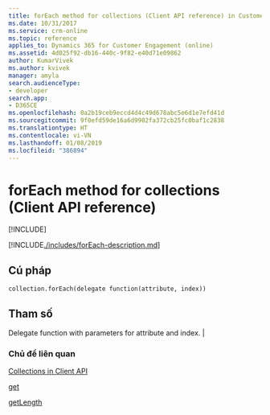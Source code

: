 ```yaml
---
title: forEach method for collections (Client API reference) in Customer Engagement| MicrosoftDocs
ms.date: 10/31/2017
ms.service: crm-online
ms.topic: reference
applies_to: Dynamics 365 for Customer Engagement (online)
ms.assetid: 4d025f92-db16-440c-9f82-e40d71e09862
author: KumarVivek
ms.author: kvivek
manager: amyla
search.audienceType:
- developer
search.app:
- D365CE
ms.openlocfilehash: 0a2b19ceb9eccd4d4c49d678abc5e6d1e7efd41d
ms.sourcegitcommit: 9f0efd59de16a6d9902fa372cb25fc0baf1c2838
ms.translationtype: HT
ms.contentlocale: vi-VN
ms.lasthandoff: 01/08/2019
ms.locfileid: "386894"
---
```

# <a name="foreach-method-for-collections-client-api-reference"></a>forEach method for collections (Client API reference)

[!INCLUDE[](../../../../includes/cc_applies_to_update_9_0_0.md)]

[!INCLUDE[./includes/forEach-description.md](./includes/forEach-description.md)]


## <a name="syntax"></a>Cú pháp

`collection.forEach(delegate function(attribute, index))`

## <a name="parameters"></a>Tham số

Delegate function with parameters for attribute and index. |

### <a name="related-topics"></a>Chủ đề liên quan
[Collections in Client API](../collections.md)

[get](get.md)

[getLength](getLength.md)



